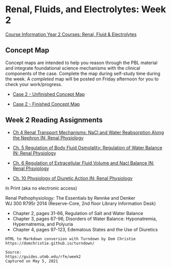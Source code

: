 # Renal, Fluids, and Electrolytes: Week 2

[Course Information Year 2 Courses: Renal, Fluid & Electrolytes](/usmle/rfe/course-information.html)

## Concept Map

Concept maps are intended to help you reason through the PBL material and integrate foundational science mechanisms with the clinical components of the case. Complete the map during self-study time during the week. A _completed_ map will be posted on Friday afternoon for you to check your work/progress.

*   [Case 2 - Unfinished Concept Map](https://guides.utmb.edu/ld.php?content_id=57276281)
    
*   [Case 2 - Finished Concept Map](https://guides.utmb.edu/ld.php?content_id=57276316)
    

## Week 2 Reading Assignments

*   [Ch 4 Renal Transport Mechanisms: NaCl and Water Reabsorption Along the Nephron IN: Renal Physiology](http://libux.utmb.edu/login?url=https://www.clinicalkey.com/#!/content/book/3-s2.0-B9780323595681000044)
    
*   [Ch. 5 Regulation of Body Fluid Osmolality: Regulation of Water Balance IN: Renal Physiology](http://libux.utmb.edu/login?url=https://www.clinicalkey.com/#!/content/book/3-s2.0-B9780323595681000056)
    
*   [Ch. 6 Regulation of Extracellular Fluid Volume and Nacl Balance IN: Renal Phsyiology](https://www.clinicalkey.com/#!/content/book/3-s2.0-B9780323595681000068)
    
*   [Ch. 10 Physiology of Diuretic Action IN: Renal Physiology](http://libux.utmb.edu/login?url=https://www.clinicalkey.com/#!/content/book/3-s2.0-B978032359568100010X)
    

In Print (aka no electronic access)

Renal Pathophysiology: The Essentials by Rennke and Denker  
WJ 300 R795r 2014 (Reserve-Core, 2nd floor Library Information Desk)

*   Chapter 2, pages 31-66, Regulation of Salt and Water Balance
*   Chapter 3, pages 67-96, Disorders of Water Balance: Hyponatremia, Hypernatremia, and Polyuria
*   Chapter 4, pages 97-123, Edematous States and the Use of Diuretics

```
HTML to Markdown conversion with Turndown by Dom Christie
https://domchristie.github.io/turndown/

Source:
https://guides.utmb.edu/rfe/week2
Captured on May 5, 2021
```

